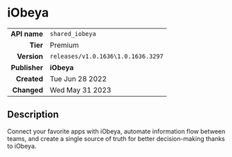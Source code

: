 # iObeya
| | |
|-:|-|
|**API name**|`shared_iobeya`|
|**Tier**|Premium|
|**Version**|`releases/v1.0.1636\1.0.1636.3297`|
|**Publisher**|**iObeya**|
|**Created**|Tue Jun 28 2022|
|**Changed**|Wed May 31 2023|

## Description
Connect your favorite apps with iObeya, automate information flow between teams, and create a single source of truth for better decision-making thanks to iObeya.
